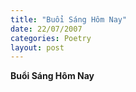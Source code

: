 ```yaml
---
title: "Buổi Sáng Hôm Nay"
date: 22/07/2007
categories: Poetry
layout: post
---
```


**Buổi Sáng Hôm Nay**


